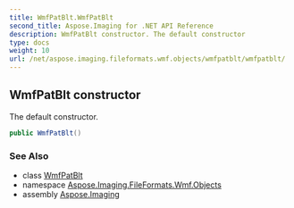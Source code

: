 ```yaml
---
title: WmfPatBlt.WmfPatBlt
second_title: Aspose.Imaging for .NET API Reference
description: WmfPatBlt constructor. The default constructor
type: docs
weight: 10
url: /net/aspose.imaging.fileformats.wmf.objects/wmfpatblt/wmfpatblt/
---
```

## WmfPatBlt constructor

The default constructor.

```csharp
public WmfPatBlt()
```

### See Also

* class [WmfPatBlt](../)
* namespace [Aspose.Imaging.FileFormats.Wmf.Objects](../../wmfpatblt/)
* assembly [Aspose.Imaging](../../../)


